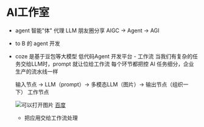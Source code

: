 # AI工作室
  - agent  智能"体"  代理  LLM
    朋友圈分享 
    AIGC -> Agent -> AGI
    
  - to B 的 agent 开发

  -  coze 是基于豆包等大模型 低代码Agent 开发平台
    - 工作流 
      当我们有复杂的任务交给LLM时，prompt 就让位给工作流
      每个环节都把控
      AI 任务细分，企业生产的流水线一样

      输入节点 -> LLM（prompt）-> 多模态LLM（图片）-> 输出节点（组织一下）
      工作节点 

      ![](图片地址)可以打开图片
      [百度](https://www.baidu.com/?tn=15007414_13_dg)

      - 把应用交给工作流处理